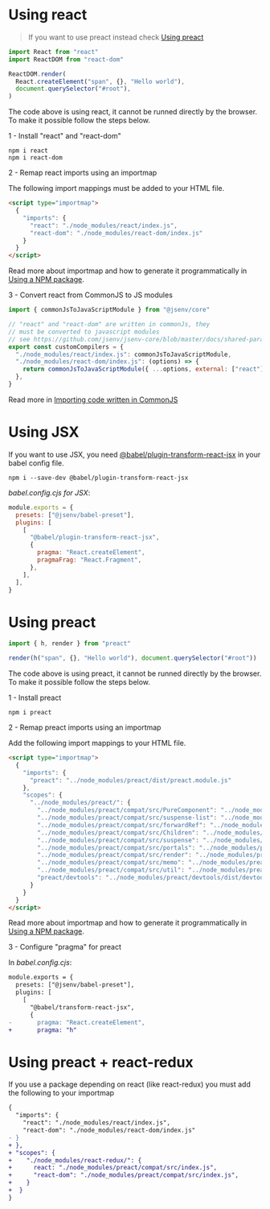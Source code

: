 # Using react

> If you want to use preact instead check [Using preact](#Using-preact)

```js
import React from "react"
import ReactDOM from "react-dom"

ReactDOM.render(
  React.createElement("span", {}, "Hello world"),
  document.querySelector("#root"),
)
```

The code above is using react, it cannot be runned directly by the browser. To make it possible follow the steps below.

1 - Install "react" and "react-dom"

```console
npm i react
npm i react-dom
```

2 - Remap react imports using an importmap

The following import mappings must be added to your HTML file.

```html
<script type="importmap">
  {
    "imports": {
      "react": "./node_modules/react/index.js",
      "react-dom": "./node_modules/react-dom/index.js"
    }
  }
</script>
```

Read more about importmap and how to generate it programmatically in [Using a NPM package](./npm_package.md).

3 - Convert react from CommonJS to JS modules

```js
import { commonJsToJavaScriptModule } from "@jsenv/core"

// "react" and "react-dom" are written in commonJs, they
// must be converted to javascript modules
// see https://github.com/jsenv/jsenv-core/blob/master/docs/shared-parameters.md#customCompilers
export const customCompilers = {
  "./node_modules/react/index.js": commonJsToJavaScriptModule,
  "./node_modules/react-dom/index.js": (options) => {
    return commonJsToJavaScriptModule({ ...options, external: ["react"] })
  },
}
```

Read more in [Importing code written in CommonJS](./commonjs.md)

# Using JSX

If you want to use JSX, you need [@babel/plugin-transform-react-jsx](https://babeljs.io/docs/en/next/babel-plugin-transform-react-jsx.html) in your babel config file.

```console
npm i --save-dev @babel/plugin-transform-react-jsx
```

_babel.config.cjs for JSX_:

```js
module.exports = {
  presets: ["@jsenv/babel-preset"],
  plugins: [
    [
      "@babel/plugin-transform-react-jsx",
      {
        pragma: "React.createElement",
        pragmaFrag: "React.Fragment",
      },
    ],
  ],
}
```

# Using preact

```js
import { h, render } from "preact"

render(h("span", {}, "Hello world"), document.querySelector("#root"))
```

The code above is using preact, it cannot be runned directly by the browser. To make it possible follow the steps below.

1 - Install preact

```console
npm i preact
```

2 - Remap preact imports using an importmap

Add the following import mappings to your HTML file.

```html
<script type="importmap">
  {
    "imports": {
      "preact": "../node_modules/preact/dist/preact.module.js"
    },
    "scopes": {
      "../node_modules/preact/": {
        "../node_modules/preact/compat/src/PureComponent": "../node_modules/preact/compat/src/PureComponent.js",
        "../node_modules/preact/compat/src/suspense-list": "../node_modules/preact/compat/src/suspense-list.js",
        "../node_modules/preact/compat/src/forwardRef": "../node_modules/preact/compat/src/forwardRef.js",
        "../node_modules/preact/compat/src/Children": "../node_modules/preact/compat/src/Children.js",
        "../node_modules/preact/compat/src/suspense": "../node_modules/preact/compat/src/suspense.js",
        "../node_modules/preact/compat/src/portals": "../node_modules/preact/compat/src/portals.js",
        "../node_modules/preact/compat/src/render": "../node_modules/preact/compat/src/render.js",
        "../node_modules/preact/compat/src/memo": "../node_modules/preact/compat/src/memo.js",
        "../node_modules/preact/compat/src/util": "../node_modules/preact/compat/src/util.js",
        "preact/devtools": "../node_modules/preact/devtools/dist/devtools.module.js"
      }
    }
  }
</script>
```

Read more about importmap and how to generate it programmatically in [Using a NPM package](./npm_package.md).

3 - Configure "pragma" for preact

In _babel.config.cjs_:

```diff
module.exports = {
  presets: ["@jsenv/babel-preset"],
  plugins: [
    [
      "@babel/transform-react-jsx",
      {
-       pragma: "React.createElement",
+       pragma: "h"
```

# Using preact + react-redux

If you use a package depending on react (like react-redux) you must add the following to your importmap

```diff
{
  "imports": {
    "react": "./node_modules/react/index.js",
    "react-dom": "./node_modules/react-dom/index.js"
- }
+ },
+ "scopes": {
+    "./node_modules/react-redux/": {
+      react: "./node_modules/preact/compat/src/index.js",
+      "react-dom": "./node_modules/preact/compat/src/index.js",
+    }
+  }
}
```
